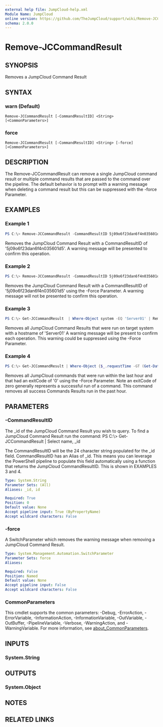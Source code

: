 ```yaml
---
external help file: JumpCloud-help.xml
Module Name: JumpCloud
online version: https://github.com/TheJumpCloud/support/wiki/Remove-JCCommandResult
schema: 2.0.0
---
```


# Remove-JCCommandResult

## SYNOPSIS
Removes a JumpCloud Command Result

## SYNTAX

### warn (Default)
```
Remove-JCCommandResult [-CommandResultID] <String> [<CommonParameters>]
```

### force
```
Remove-JCCommandResult [-CommandResultID] <String> [-force] [<CommonParameters>]
```

## DESCRIPTION
The Remove-JCCommandResult can remove a single JumpCloud command result or multiple command results that are passed to the command over the pipeline. The default behavior is to prompt with a warning message when deleting a command result but this can be suppressed with the -force Parameter.

## EXAMPLES

### Example 1
```powershell
PS C:\> Remove-JCCommandResult -CommandResultID 5j09o6f23dan6f4n035601d5
```

Removes the JumpCloud Command Result with a CommandResultID of '5j09o6f23dan6f4n035601d5'. A warning message will be presented to confirm this operation.

### Example 2
```powershell
PS C:\> Remove-JCCommandResult -CommandResultID 5j09o6f23dan6f4n035601d5 -Force
```

Removes the JumpCloud Command Result with a CommandResultID of '5j09o6f23dan6f4n035601d5' using the -Force Parameter. A warning message will not be presented to confirm this operation.

### Example 3
```powershell
PS C:\> Get-JCCommandResult  | Where-Object system -EQ 'Server01' | Remove-JCCommandResult
```

Removes all JumpCloud Command Results that were run on target system with a hostname of 'Server01' A warning message will be present to confirm each operation. This warning could be suppressed using the -Force Parameter.

### Example 4
```powershell
PS C:\> Get-JCCommandResult | Where-Object {$_.requestTime -GT (Get-Date).AddHours(-1) -and $_.exitCode -eq 0} | Remove-JCCommandResult -force
```

Removes all JumpCloud commands that were run within the last hour and that had an exitCode of '0' using the -Force Parameter. Note an exitCode of zero generally represents a successful run of a command. This command removes all success Commands Results run in the past hour.

## PARAMETERS

### -CommandResultID
The _id of the JumpCloud Command Result you wish to query.
To find a JumpCloud Command Result run the command: PS C:\\\> Get-JCCommandResult | Select name, _id

The CommandResultID will be the 24 character string populated for the _id field.
CommandResultID has an Alias of _id.
This means you can leverage the PowerShell pipeline to populate this field automatically using a function that returns the JumpCloud CommandResultID.
This is shown in EXAMPLES 3 and 4.

```yaml
Type: System.String
Parameter Sets: (All)
Aliases: _id, id

Required: True
Position: 0
Default value: None
Accept pipeline input: True (ByPropertyName)
Accept wildcard characters: False
```

### -force
A SwitchParameter which removes the warning message when removing a JumpCloud Command Result.

```yaml
Type: System.Management.Automation.SwitchParameter
Parameter Sets: force
Aliases:

Required: False
Position: Named
Default value: None
Accept pipeline input: False
Accept wildcard characters: False
```

### CommonParameters
This cmdlet supports the common parameters: -Debug, -ErrorAction, -ErrorVariable, -InformationAction, -InformationVariable, -OutVariable, -OutBuffer, -PipelineVariable, -Verbose, -WarningAction, and -WarningVariable. For more information, see [about_CommonParameters](http://go.microsoft.com/fwlink/?LinkID=113216).

## INPUTS

### System.String

## OUTPUTS

### System.Object
## NOTES

## RELATED LINKS

